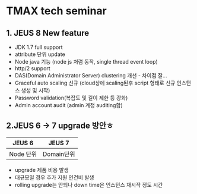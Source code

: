 # **TMAX tech seminar**

## **1. JEUS 8 New feature**

 - JDK 1.7 full support
 - attribute 단위 update
 - Node java 기능 (node js 처럼 동작, single thread event loop)
 - http/2 support
 - DAS(Domain Administrator Server) clustering 개선 - 차이점 잘...
 - Graceful auto scaling 신규 (cloud상에 scaling된후 script 형태로 신규 인스턴스 생성 및 시작)
 - Password validation(복잡도 및 길이 제한 등 강화)
 - Admin account audit (admin 계정 auditing함)


## **2.JEUS 6 -> 7 upgrade 방안ㅎ**

 
 | JEUS 6 | JEUS 7 |
 |-----|-----|
|Node 단위 | Domain단위|

- upgrade 제품 비용 발생
- 대규모일 경우  추가 지원 인건비 발생
- rolling upgrade는 안되나  down time은  인스턴스 재시작 정도 시간



